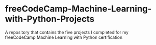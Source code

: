 # freeCodeCamp-Machine-Learning-with-Python-Projects
A repository that contains the five projects I completed for my freeCodeCamp Machine Learning with Python certification.
